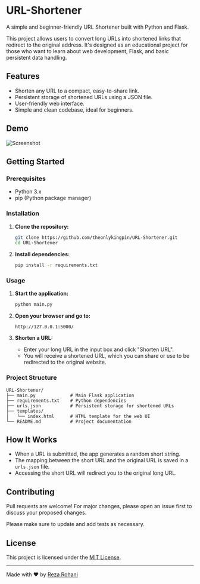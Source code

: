 # URL-Shortener

A simple and beginner-friendly URL Shortener built with Python and Flask.

This project allows users to convert long URLs into shortened links that redirect to the original address. It's designed as an educational project for those who want to learn about web development, Flask, and basic persistent data handling.

## Features

- Shorten any URL to a compact, easy-to-share link.
- Persistent storage of shortened URLs using a JSON file.
- User-friendly web interface.
- Simple and clean codebase, ideal for beginners.

## Demo

![Screenshot](screenshot.png) <!-- Add a screenshot if available -->

## Getting Started

### Prerequisites

- Python 3.x
- pip (Python package manager)

### Installation

1. **Clone the repository:**

   ```bash
   git clone https://github.com/theonlykingpin/URL-Shortener.git
   cd URL-Shortener
   ```

2. **Install dependencies:**

   ```bash
   pip install -r requirements.txt
   ```

### Usage

1. **Start the application:**

   ```bash
   python main.py
   ```

2. **Open your browser and go to:**

   ```
   http://127.0.0.1:5000/
   ```

3. **Shorten a URL:**

   - Enter your long URL in the input box and click "Shorten URL".
   - You will receive a shortened URL, which you can share or use to be redirected to the original website.

### Project Structure

```
URL-Shortener/
├── main.py             # Main Flask application
├── requirements.txt    # Python dependencies
├── urls.json           # Persistent storage for shortened URLs
├── templates/
│   └── index.html      # HTML template for the web UI
└── README.md           # Project documentation
```

## How It Works

- When a URL is submitted, the app generates a random short string.
- The mapping between the short URL and the original URL is saved in a `urls.json` file.
- Accessing the short URL will redirect you to the original long URL.

## Contributing

Pull requests are welcome! For major changes, please open an issue first to discuss your proposed changes.

Please make sure to update and add tests as necessary.

## License

This project is licensed under the [MIT License](LICENSE).

---

Made with ❤️ by [Reza Rohani](https://github.com/theonlykingpin)
